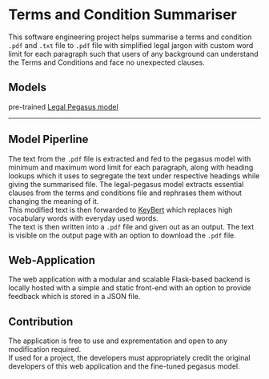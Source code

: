 # Terms and Condition Summariser
This software engineering project helps summarise a terms and condition `.pdf` and `.txt` file to `.pdf` file with simplified legal jargon with custom word limit for each paragraph such that users of any background can understand the Terms and Conditions and face no unexpected clauses.

## Models
  pre-trained [Legal Pegasus model](https://huggingface.co/nsi319/legal-pegasus)
<hr>

## Model Piperline
The text from the `.pdf` file is extracted and fed to the pegasus model with minimum and maximum word limit for each paragraph, along with heading lookups which it uses to segregate the text under respective headings while giving the summarised file.
The legal-pegasus model extracts essential clauses from the terms and conditions file and rephrases them without changing the meaning of it. <br>
This modified text is then forwarded to [KeyBert](https://pypi.org/project/keybert/) which replaces high vocabulary words with everyday used words. <br>
The text is then written into a `.pdf` file and given out as an output. The text is visible on the output page with an option to download the `.pdf` file.

## Web-Application
The web application with a modular and scalable Flask-based backend is locally hosted with a simple and static front-end with an option to provide feedback which is stored in a JSON file.

## Contribution
The application is free to use and exprementation and open to any modification required.<br>
If used for a project, the developers must appropriately credit the original developers of this web application and the fine-tuned pegasus model.

